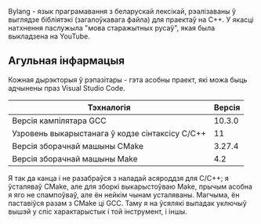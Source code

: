 Bylang - язык праграмавання з беларускай лексікай, рэалізаваны ў выглядзе бібліятэкі (загалоўкавага файла) для праектаў на С++. У якасці натхнення паслужыла "мова старажытных русаў", якая была выкладзена на YouTube.

## Агульная інфармацыя

Кожная дырэкторыя ў рэпазітары - гэта асобны праект, які можа быць адчынены праз Visual Studio Code.

| Тэхналогія                                      | Версія  |
|-------------------------------------------------|---------|
| Версія кампілятара GCC                          | 10.3.0  |
| Узровень выкарыстанага ў кодзе сінтаксісу С/С++ | 11      |
| Версія зборачнай машыны CMake                   | 3.27.4  |
| Версія зборачнай машыны Make                    | 4.2     |

Я так да канца і не разабраўся з наладай асяроддзя для C/C++; я ўсталяваў CMake, але для зборкі выкарыстоўваю Make, прычым асобна я яго не спампоўваў, але ён нейкім чынам усталяваны. Магчыма, ён паставіўся разам з CMake ці GCC. Таму я на ўсялякі выпадак уключыў вышэй у спіс характарыстык і той інструмент, і іншы.
